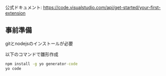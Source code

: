 公式ドキュメント: https://code.visualstudio.com/api/get-started/your-first-extension

## 事前準備
gitとnodejsのインストールが必要


以下のコマンドで雛形作成
```cmd
npm install -g yo generator-code
yo code
```